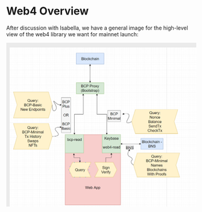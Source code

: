 # Web4 Overview

After discussion with Isabella, we have a general image for the high-level view of the web4 library we want for mainnet launch:

![Web4 Overview](./web4-overview.png)


